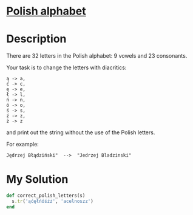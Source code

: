# [Polish alphabet](https://www.codewars.com/kata/57ab2d6072292dbf7c000039)

# Description
There are 32 letters in the Polish alphabet: 9 vowels and 23 consonants.

Your task is to change the letters with diacritics:

```
ą -> a,
ć -> c,
ę -> e,
ł -> l,
ń -> n,
ó -> o,
ś -> s,
ź -> z,
ż -> z
```

and print out the string without the use of the Polish letters.

For example:

```
Jędrzej Błądziński"  -->  "Jedrzej Bladzinski"
```

# My Solution
```ruby
def correct_polish_letters(s)
  s.tr('ąćęłńóśźż', 'acelnoszz')
end
```
